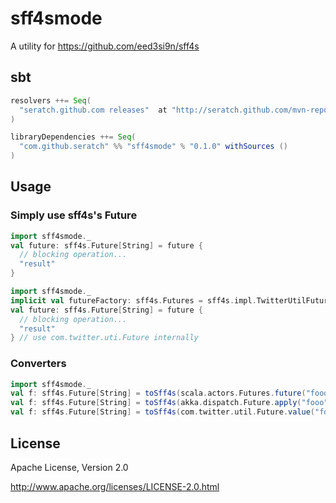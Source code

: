 # sff4smode

A utility for https://github.com/eed3si9n/sff4s

## sbt

```scala
resolvers ++= Seq(
  "seratch.github.com releases"  at "http://seratch.github.com/mvn-repo/releases"
)

libraryDependencies ++= Seq(
  "com.github.seratch" %% "sff4smode" % "0.1.0" withSources ()
)
```

## Usage

### Simply use sff4s's Future

```scala
import sff4smode._
val future: sff4s.Future[String] = future {
  // blocking operation...
  "result"
}
```

```scala
import sff4smode._
implicit val futureFactory: sff4s.Futures = sff4s.impl.TwitterUtilFuture
val future: sff4s.Future[String] = future {
  // blocking operation...
  "result"
} // use com.twitter.uti.Future internally
```

### Converters

```scala
import sff4smode._
val f: sff4s.Future[String] = toSff4s(scala.actors.Futures.future("fooo"))
val f: sff4s.Future[String] = toSff4s(akka.dispatch.Future.apply("fooo", 1))
val f: sff4s.Future[String] = toSff4s(com.twitter.util.Future.value("fooo"))
```

## License

Apache License, Version 2.0

http://www.apache.org/licenses/LICENSE-2.0.html

